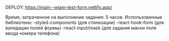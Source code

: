 DEPLOY: https://main--wiam-test-form.netlify.app/

Время, затраченное на выполнение задания: 5 часов.
Использованные библиотеки:
-styled-components (для стилизации)
-react-hook-form (для валидации полей формы)
-react-input/mask (для задания маски поля ввода номера телефона)
